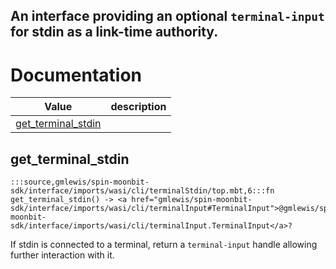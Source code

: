 An interface providing an optional `terminal-input` for stdin as a
link-time authority.
---
# Documentation
|Value|description|
|---|---|
|[get\_terminal\_stdin](#get_terminal_stdin)||

## get\_terminal\_stdin

```moonbit
:::source,gmlewis/spin-moonbit-sdk/interface/imports/wasi/cli/terminalStdin/top.mbt,6:::fn get_terminal_stdin() -> <a href="gmlewis/spin-moonbit-sdk/interface/imports/wasi/cli/terminalInput#TerminalInput">@gmlewis/spin-moonbit-sdk/interface/imports/wasi/cli/terminalInput.TerminalInput</a>?
```

 If stdin is connected to a terminal, return a `terminal-input` handle
allowing further interaction with it.
